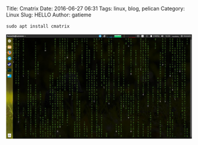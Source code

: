 Title: Cmatrix
Date: 2016-06-27 06:31
Tags: linux, blog, pelican
Category: Linux
Slug: HELLO
Author: gatieme

```c
sudo apt install cmatrix
```

![cmatrix](images/201606002-cmatrix.jpg)